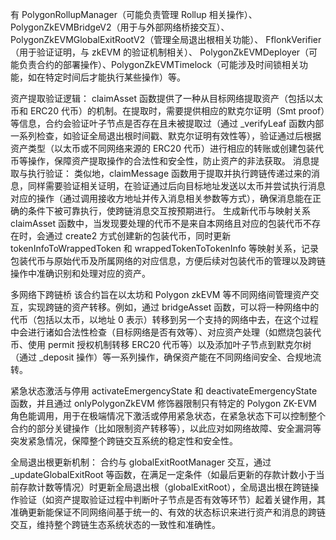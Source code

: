 有 PolygonRollupManager（可能负责管理 Rollup 相关操作）、
PolygonZkEVMBridgeV2（用于与外部网络桥接交互）、
PolygonZkEVMGlobalExitRootV2（管理全局退出根相关功能）、
FflonkVerifier（用于验证证明，与 zkEVM 的验证机制相关）、
PolygonZkEVMDeployer（可能负责合约的部署操作）、PolygonZkEVMTimelock（可能涉及时间锁相关功能，如在特定时间后才能执行某些操作）等。

资产提取验证逻辑：
claimAsset 函数提供了一种从目标网络提取资产（包括以太币和 ERC20 代币）的机制。在提取时，需要提供相应的默克尔证明（Smt proof）等信息，合约会验证叶子节点是否存在且未被提取过（通过 _verifyLeaf 函数内部一系列检查，如验证全局退出根时间戳、默克尔证明有效性等），验证通过后根据资产类型（以太币或不同网络来源的 ERC20 代币）进行相应的转账或创建包装代币等操作，保障资产提取操作的合法性和安全性，防止资产的非法获取。
消息提取与执行验证：
类似地，claimMessage 函数用于提取并执行跨链传递过来的消息，同样需要验证相关证明，在验证通过后向目标地址发送以太币并尝试执行消息对应的操作（通过调用接收方地址并传入消息相关参数等方式），确保消息能在正确的条件下被可靠执行，使跨链消息交互按预期进行。
生成新代币与映射关系
claimAsset 函数中，当发现要处理的代币不是来自本网络且对应的包装代币不存在时，会通过 create2 方式创建新的包装代币，同时更新 tokenInfoToWrappedToken 和 wrappedTokenToTokenInfo 等映射关系，记录包装代币与原始代币及所属网络的对应信息，方便后续对包装代币的管理以及跨链操作中准确识别和处理对应的资产。



多网络下跨链桥
该合约旨在以太坊和 Polygon zkEVM 等不同网络间管理资产交互，实现跨链的资产转移。例如，通过 bridgeAsset 函数，可以将一种网络中的代币（包括以太币，以地址 0 表示）转移到另一个支持的网络中去，在这个过程中会进行诸如合法性检查（目标网络是否有效等）、对应资产处理（如燃烧包装代币、使用 permit 授权机制转移 ERC20 代币等）以及添加叶子节点到默克尔树（通过 _deposit 操作）等一系列操作，确保资产能在不同网络间安全、合规地流转。

紧急状态激活与停用
activateEmergencyState 和 deactivateEmergencyState 函数，并且通过 onlyPolygonZkEVM 修饰器限制只有特定的 Polygon ZK-EVM 角色能调用，用于在极端情况下激活或停用紧急状态，在紧急状态下可以控制整个合约的部分关键操作（比如限制资产转移等），以此应对如网络故障、安全漏洞等突发紧急情况，保障整个跨链交互系统的稳定性和安全性。

全局退出根更新机制：
合约与 globalExitRootManager 交互，通过 _updateGlobalExitRoot 等函数，在满足一定条件（如最后更新的存款计数小于当前存款计数等情况）时更新全局退出根（globalExitRoot），全局退出根在跨链操作验证（如资产提取验证过程中判断叶子节点是否有效等环节）起着关键作用，其准确更新能保证不同网络间基于统一的、有效的状态标识来进行资产和消息的跨链交互，维持整个跨链生态系统状态的一致性和准确性。
